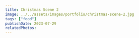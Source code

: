 ```yaml
---
title: Christmas Scene 2
image: ../../assets/images/portfolio/christmas-scene-2.jpg
tags: ["food"]
publishDate: 2023-07-29
relatedPhotos:
---
```

